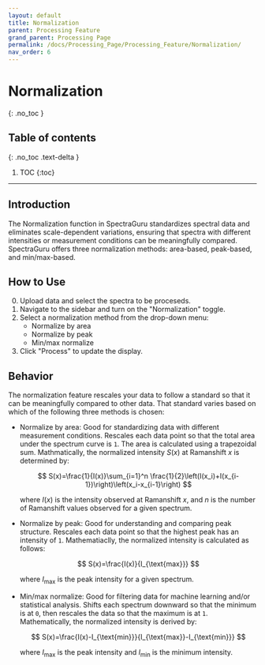 ```yaml
---
layout: default
title: Normalization
parent: Processing Feature
grand_parent: Processing Page
permalink: /docs/Processing_Page/Processing_Feature/Normalization/
nav_order: 6
---
```


# Normalization
{: .no_toc }

## Table of contents
{: .no_toc .text-delta }

1. TOC
{:toc}

---

## Introduction

The Normalization function in SpectraGuru standardizes spectral data and eliminates scale-dependent variations, ensuring that spectra with different intensities or measurement conditions can be meaningfully compared. SpectraGuru offers three normalization methods: area-based, peak-based, and min/max-based.

## How to Use

0. Upload data and select the spectra to be proceseds.
1. Navigate to the sidebar and turn on the "Normalization" toggle.
2. Select a normalization method from the drop-down menu:
    - Normalize by area
    - Normalize by peak
    - Min/max normalize
3. Click "Process" to update the display.

## Behavior

The normalization feature rescales your data to follow a standard so that it can be meaningfully compared to other data. That standard varies based on which of the following three methods is chosen:
- Normalize by area: Good for standardizing data with different measurement conditions. Rescales each data point so that the total area under the spectrum curve is `1`. The area is calculated using a trapezoidal sum. Mathmatically, the normalized intensity $S(x)$ at Ramanshift $x$ is determined by:

    $$
    S(x)=\frac{1}{I(x)}\sum_{i=1}^n \frac{1}{2}\left(I(x_i)+I(x_{i-1})\right)\left(x_i-x_{i-1}\right)
    $$

    where $I(x)$ is the intensity observed at Ramanshift $x$, and $n$ is the number of Ramanshift values observed for a given spectrum.
- Normalize by peak: Good for understanding and comparing peak structure. Rescales each data point so that the highest peak has an intensity of `1`. Mathematiaclly, the normalized intensity is calculated as follows:

    $$
    S(x)=\frac{I(x)}{I_{\text{max}}}
    $$

    where $I_{\text{max}}$ is the peak intensity for a given spectrum.
- Min/max normalize: Good for filtering data for machine learning and/or statistical analysis. Shifts each spectrum downward so that the minimum is at `0`, then rescales the data so that the maximum is at `1`. Mathematically, the normalized intensity is derived by:

    $$
    S(x)=\frac{I(x)-I_{\text{min}}}{I_{\text{max}}-I_{\text{min}}}
    $$

    where $I_{\text{max}}$ is the peak intensity and $I_{\text{min}}$ is the minimum intensity.
